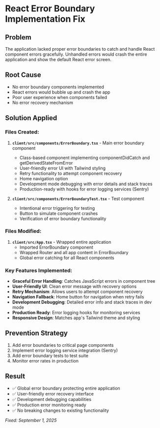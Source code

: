 # React Error Boundary Implementation Fix

## Problem
The application lacked proper error boundaries to catch and handle React component errors gracefully. Unhandled errors would crash the entire application and show the default React error screen.

## Root Cause
- No error boundary components implemented
- React errors would bubble up and crash the app
- Poor user experience when components failed
- No error recovery mechanism

## Solution Applied

### Files Created:
1. **`client/src/components/ErrorBoundary.tsx`** - Main error boundary component
   - Class-based component implementing componentDidCatch and getDerivedStateFromError
   - User-friendly error UI with Tailwind styling
   - Retry functionality to attempt component recovery
   - Home navigation option
   - Development mode debugging with error details and stack traces
   - Production-ready with hooks for error logging services (Sentry)

2. **`client/src/components/ErrorBoundaryTest.tsx`** - Test component
   - Intentional error triggering for testing
   - Button to simulate component crashes
   - Verification of error boundary functionality

### Files Modified:
1. **`client/src/App.tsx`** - Wrapped entire application
   - Imported ErrorBoundary component
   - Wrapped Router and all app content in ErrorBoundary
   - Global error catching for all React components

### Key Features Implemented:
- **Graceful Error Handling**: Catches JavaScript errors in component tree
- **User-Friendly UI**: Clean error message with recovery options
- **Retry Mechanism**: Allows users to attempt component recovery
- **Navigation Fallback**: Home button for navigation when retry fails
- **Development Debugging**: Detailed error info and stack traces in dev mode
- **Production Ready**: Error logging hooks for monitoring services
- **Responsive Design**: Matches app's Tailwind theme and styling

## Prevention Strategy
1. Add error boundaries to critical page components
2. Implement error logging service integration (Sentry)
3. Add error boundary tests to test suite
4. Monitor error rates in production

## Result
- ✅ Global error boundary protecting entire application
- ✅ User-friendly error recovery interface
- ✅ Development debugging capabilities
- ✅ Production error monitoring ready
- ✅ No breaking changes to existing functionality

*Fixed: September 1, 2025*
